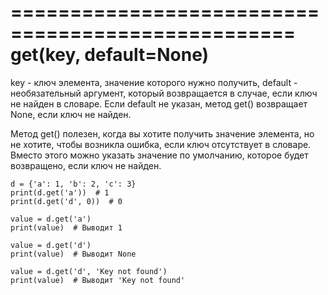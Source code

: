==================================================
get(key, default=None) 
==================================================
key     - ключ элемента, значение которого нужно получить,
default - необязательный аргумент, который возвращается в случае, если ключ не найден в словаре.
          Если default не указан, метод get() возвращает None, если ключ не найден.

Метод get() полезен, когда вы хотите получить значение элемента, но не хотите, чтобы возникла ошибка, если ключ отсутствует в словаре. 
Вместо этого можно указать значение по умолчанию, которое будет возвращено, если ключ не найден.

    d = {'a': 1, 'b': 2, 'c': 3}
    print(d.get('a'))  # 1
    print(d.get('d', 0))  # 0

    value = d.get('a')
    print(value)  # Выводит 1
    
    value = d.get('d')
    print(value)  # Выводит None
    
    value = d.get('d', 'Key not found')
    print(value)  # Выводит 'Key not found'


